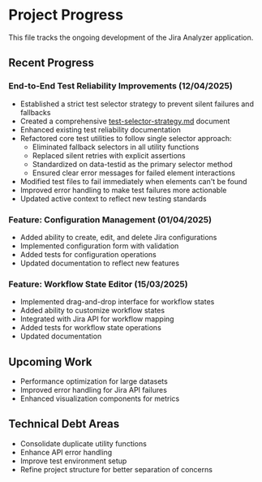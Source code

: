 # Project Progress

<!--
Last Updated: 12/04/2025
Related Documents:
- [Active Context](./activeContext.md)
- [Test Selector Strategy](./testing/test-selector-strategy.md)
- [E2E Testing](./testing/e2e-testing.md)
- [Test Reliability](./testing/test-reliability.md)
-->

This file tracks the ongoing development of the Jira Analyzer application.

## Recent Progress

### End-to-End Test Reliability Improvements (12/04/2025)

- Established a strict test selector strategy to prevent silent failures and fallbacks
- Created a comprehensive [test-selector-strategy.md](./testing/test-selector-strategy.md) document
- Enhanced existing test reliability documentation
- Refactored core test utilities to follow single selector approach:
  - Eliminated fallback selectors in all utility functions
  - Replaced silent retries with explicit assertions
  - Standardized on data-testid as the primary selector method
  - Ensured clear error messages for failed element interactions
- Modified test files to fail immediately when elements can't be found
- Improved error handling to make test failures more actionable
- Updated active context to reflect new testing standards

### Feature: Configuration Management (01/04/2025)

- Added ability to create, edit, and delete Jira configurations
- Implemented configuration form with validation
- Added tests for configuration operations
- Updated documentation to reflect new features

### Feature: Workflow State Editor (15/03/2025)

- Implemented drag-and-drop interface for workflow states
- Added ability to customize workflow states
- Integrated with Jira API for workflow mapping
- Added tests for workflow state operations
- Updated documentation

## Upcoming Work

- Performance optimization for large datasets
- Improved error handling for Jira API failures
- Enhanced visualization components for metrics

## Technical Debt Areas

- Consolidate duplicate utility functions
- Enhance API error handling
- Improve test environment setup
- Refine project structure for better separation of concerns
